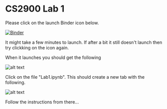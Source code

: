 # CS2900 Lab 1

Please click on the launch Binder icon below. 

[![Binder](https://mybinder.org/badge_logo.svg)](https://mybinder.org/v2/gh/hughshanahan/CS2900-Lab-1/master)

It might take a few minutes to launch. If after a bit it still doesn't launch then try clickking on the icon again.

When it launches you should get the following

![alt text](https://github.com/hughshanahan/CS2900-Lab-1/blob/master/Screenshot1.png)

Click on the file "Lab1.ipynb". This should create a new tab with the following. 

![alt text](https://github.com/hughshanahan/CS2900-Lab-1/blob/master/Screenshot2.png)

Follow the instructions from there...
